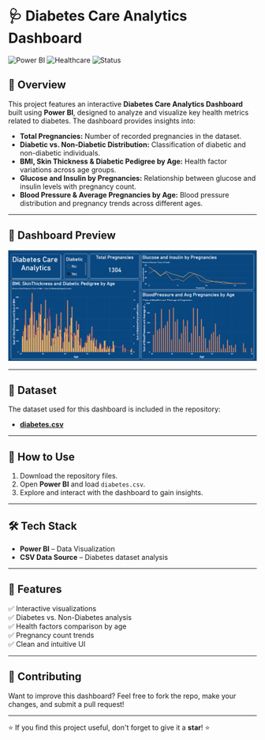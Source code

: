 # 🩺 Diabetes Care Analytics Dashboard

![Power BI](https://img.shields.io/badge/Power%20BI-Dashboard-yellow?style=for-the-badge&logo=power-bi)
![Healthcare](https://img.shields.io/badge/Healthcare-Diabetes-blue?style=for-the-badge)
![Status](https://img.shields.io/badge/Status-Complete-green?style=for-the-badge)

## 🚀 Overview
This project features an interactive **Diabetes Care Analytics Dashboard** built using **Power BI**, designed to analyze and visualize key health metrics related to diabetes. The dashboard provides insights into:

- **Total Pregnancies:** Number of recorded pregnancies in the dataset.
- **Diabetic vs. Non-Diabetic Distribution:** Classification of diabetic and non-diabetic individuals.
- **BMI, Skin Thickness & Diabetic Pedigree by Age:** Health factor variations across age groups.
- **Glucose and Insulin by Pregnancies:** Relationship between glucose and insulin levels with pregnancy count.
- **Blood Pressure & Average Pregnancies by Age:** Blood pressure distribution and pregnancy trends across different ages.

---

## 📸 Dashboard Preview
![Dashboard Preview](Image.png)

---

## 📂 Dataset
The dataset used for this dashboard is included in the repository:
- **[diabetes.csv](diabetes.csv)**

---

## 🔧 How to Use
1. Download the repository files.
2. Open **Power BI** and load `diabetes.csv`.
3. Explore and interact with the dashboard to gain insights.

---

## 🛠 Tech Stack
- **Power BI** – Data Visualization
- **CSV Data Source** – Diabetes dataset analysis

---

## 📌 Features
✅ Interactive visualizations  
✅ Diabetes vs. Non-Diabetes analysis  
✅ Health factors comparison by age  
✅ Pregnancy count trends  
✅ Clean and intuitive UI  

---

## 📢 Contributing
Want to improve this dashboard? Feel free to fork the repo, make your changes, and submit a pull request!

---

⭐ If you find this project useful, don't forget to give it a **star**! ⭐
